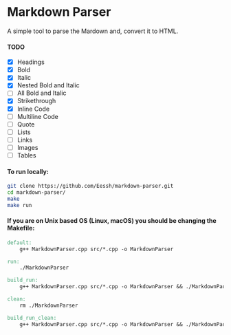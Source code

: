 # Markdown Parser
A simple tool to parse the Mardown and, convert it to HTML.

#### TODO
- [x] Headings
- [x] Bold
- [x] Italic
- [x] Nested Bold and Italic
- [ ] All Bold and Italic
- [x] Strikethrough
- [x] Inline Code
- [ ] Multiline Code
- [ ] Quote
- [ ] Lists
- [ ] Links
- [ ] Images
- [ ] Tables

#### To run locally:
```bash
git clone https://github.com/Eessh/markdown-parser.git
cd markdown-parser/
make
make run
```

#### If you are on Unix based OS (Linux, macOS) you should be changing the Makefile:
```Makefile
default:
	g++ MarkdownParser.cpp src/*.cpp -o MarkdownParser

run:
	./MarkdownParser

build_run:
	g++ MarkdownParser.cpp src/*.cpp -o MarkdownParser && ./MarkdownParser

clean:
	rm ./MarkdownParser

build_run_clean:
	g++ MarkdownParser.cpp src/*.cpp -o MarkdownParser && ./MarkdownParser && rm ./MarkdownParser
```
